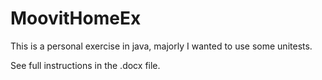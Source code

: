 # MoovitHomeEx

This is a personal exercise in java, majorly I wanted to use some unitests.

See full instructions in the .docx file.

